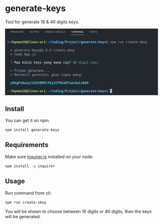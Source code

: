 # generate-keys

Tool for generate 16 &amp; 40 digits keys.

![Example script](images/generate_keys_example.png)

## Install

You can get it on npm.

```sh
npm install generate-keys
```

## Requirements

Make sure [inquirer.js](https://www.npmjs.com/package/inquirer) installed on your node.

```sh
npm install -g inquirer
```

## Usage

Run command from cli:

```sh
npm run create-xkey
```

You will be shown to choose between 16 digits or 40 digits, then the keys will be generated.